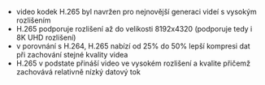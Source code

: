﻿* video kodek H.265 byl navržen pro nejnovější generaci videí s vysokým rozlišením
* H.265 podporuje rozlišení až do velikosti 8192x4320 (podporuje tedy i 8K UHD rozlišení)
* v porovnání s H.264, H.265 nabízí od 25% do 50% lepší kompresi dat při zachování stejné kvality videa
* H.265 v podstate přináší video ve vysokém rozlišení a kvalite přičemž zachovává relativně nízký datový tok
